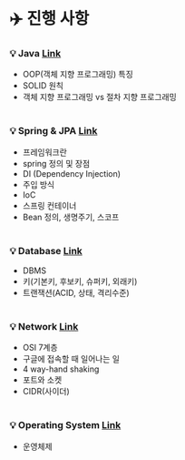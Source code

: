 # ✈️ 진행 사항

### 💡 Java <a href="https://github.com/breaking-interviews/interview-study/tree/main/%EC%9E%AC%EB%AF%BC/Java"> Link </a>
- OOP(객체 지향 프로그래밍) 특징
- SOLID 원칙
- 객체 지향 프로그래밍 vs 절차 지향 프로그래밍
<br><br>
### 💡 Spring & JPA <a href="https://github.com/breaking-interviews/interview-study/tree/main/%EC%9E%AC%EB%AF%BC/Spring"> Link </a>
- 프레임워크란
- spring 정의 및 장점
- DI (Dependency Injection)
- 주입 방식
- IoC
- 스프링 컨테이너
- Bean 정의, 생명주기, 스코프
<br><br>
### 💡 Database <a href="https://github.com/breaking-interviews/interview-study/tree/main/%EC%9E%AC%EB%AF%BC/Database"> Link </a>
- DBMS
- 키(기본키, 후보키, 슈퍼키, 외래키)
- 트랜잭션(ACID, 상태, 격리수준)
<br><br>
### 💡 Network <a href="https://github.com/breaking-interviews/interview-study/tree/main/%EC%9E%AC%EB%AF%BC/Network"> Link </a>
- OSI 7계층
- 구글에 접속할 때 일어나는 일
- 4 way-hand shaking
- 포트와 소켓
- CIDR(사이더)
<br><br>
### 💡 Operating System <a href="https://github.com/breaking-interviews/interview-study/tree/main/%EC%9E%AC%EB%AF%BC/OS"> Link </a>
- 운영체제

